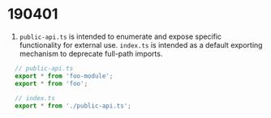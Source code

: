 # 190401
1.  `public-api.ts` is intended to enumerate and expose specific functionality for external use. `index.ts` is intended as a default exporting mechanism to deprecate full-path imports.

```javascript
  // public-api.ts
  export * from 'foo-module';
  export * from 'foo';
  
  // index.ts
  export * from './public-api.ts';
```
